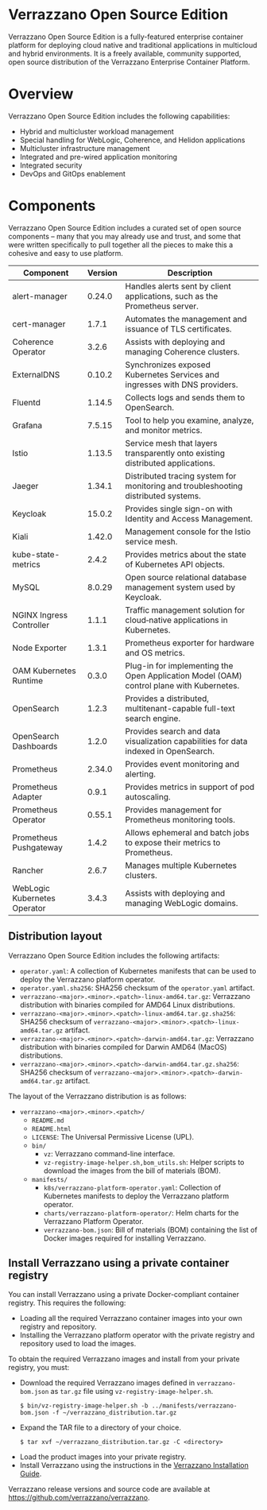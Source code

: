 # Verrazzano Open Source Edition

Verrazzano Open Source Edition is a fully-featured enterprise container platform for deploying cloud native and traditional applications in multicloud
and hybrid environments. It is a freely available, community supported, open source distribution of the Verrazzano Enterprise Container Platform.

# Overview
Verrazzano Open Source Edition includes the following capabilities:

- Hybrid and multicluster workload management
- Special handling for WebLogic, Coherence, and Helidon applications
- Multicluster infrastructure management
- Integrated and pre-wired application monitoring
- Integrated security
- DevOps and GitOps enablement

# Components
Verrazzano Open Source Edition includes a curated set of open source components – many that you may already use and trust,
and some that were written specifically to pull together all the pieces to make this a cohesive and easy to use platform.

| Component                    | Version | Description                                                                              |
|------------------------------|---------|------------------------------------------------------------------------------------------|
| alert-manager                | 0.24.0  | Handles alerts sent by client applications, such as the Prometheus server.               |
| cert-manager                 | 1.7.1   | Automates the management and issuance of TLS certificates.                               |
| Coherence Operator           | 3.2.6   | Assists with deploying and managing Coherence clusters.                                  |
| ExternalDNS                  | 0.10.2  | Synchronizes exposed Kubernetes Services and ingresses with DNS providers.               |
| Fluentd                      | 1.14.5  | Collects logs and sends them to OpenSearch.                                              |
| Grafana                      | 7.5.15  | Tool to help you examine, analyze, and monitor metrics.                                  |
| Istio                        | 1.13.5  | Service mesh that layers transparently onto existing distributed applications.           |
| Jaeger                       | 1.34.1  | Distributed tracing system for monitoring and troubleshooting distributed systems.       |
| Keycloak                     | 15.0.2  | Provides single sign-on with Identity and Access Management.                             |
| Kiali                        | 1.42.0  | Management console for the Istio service mesh.                                           |
| kube-state-metrics           | 2.4.2   | Provides metrics about the state of Kubernetes API objects.                              |
| MySQL                        | 8.0.29  | Open source relational database management system used by Keycloak.                      |
| NGINX Ingress Controller     | 1.1.1   | Traffic management solution for cloud‑native applications in Kubernetes.                 |
| Node Exporter                | 1.3.1   | Prometheus exporter for hardware and OS metrics.                                         |
| OAM Kubernetes Runtime       | 0.3.0   | Plug-in for implementing the Open Application Model (OAM) control plane with Kubernetes. |
| OpenSearch                   | 1.2.3   | Provides a distributed, multitenant-capable full-text search engine.                     |
| OpenSearch Dashboards        | 1.2.0   | Provides search and data visualization capabilities for data indexed in OpenSearch.      |
| Prometheus                   | 2.34.0  | Provides event monitoring and alerting.                                                  |
| Prometheus Adapter           | 0.9.1   | Provides metrics in support of pod autoscaling.                                          |
| Prometheus Operator          | 0.55.1  | Provides management for Prometheus monitoring tools.                                     |
| Prometheus Pushgateway       | 1.4.2   | Allows ephemeral and batch jobs to expose their metrics to Prometheus.                   |
| Rancher                      | 2.6.7   | Manages multiple Kubernetes clusters.                                                    |
| WebLogic Kubernetes Operator | 3.4.3   | Assists with deploying and managing WebLogic domains.                                    |

## Distribution layout

Verrazzano Open Source Edition includes the following artifacts:

* `operator.yaml`: A collection of Kubernetes manifests that can be used to deploy the Verrazzano platform operator.
* `operator.yaml.sha256`: SHA256 checksum of the `operator.yaml` artifact.
* `verrazzano-<major>.<minor>.<patch>-linux-amd64.tar.gz`: Verrazzano distribution with binaries compiled for AMD64 Linux distributions.
* `verrazzano-<major>.<minor>.<patch>-linux-amd64.tar.gz.sha256`: SHA256 checksum of `verrazzano-<major>.<minor>.<patch>-linux-amd64.tar.gz` artifact.
* `verrazzano-<major>.<minor>.<patch>-darwin-amd64.tar.gz`: Verrazzano distribution with binaries compiled for Darwin AMD64 (MacOS) distributions.
* `verrazzano-<major>.<minor>.<patch>-darwin-amd64.tar.gz.sha256`: SHA256 checksum of `verrazzano-<major>.<minor>.<patch>-darwin-amd64.tar.gz` artifact.

The layout of the Verrazzano distribution is as follows:

* `verrazzano-<major>.<minor>.<patch>/`
  * `README.md`
  * `README.html` 
  * `LICENSE`: The Universal Permissive License (UPL).
  * `bin/`    
     * `vz`: Verrazzano command-line interface.
     * `vz-registry-image-helper.sh,bom_utils.sh`: Helper scripts to download the images from the bill of materials (BOM).
  * `manifests/`     
     * `k8s/verrazzano-platform-operator.yaml`: Collection of Kubernetes manifests to deploy the Verrazzano platform operator.
     * `charts/verrazzano-platform-operator/`: Helm charts for the Verrazzano Platform Operator.
     * `verrazzano-bom.json`: Bill of materials (BOM) containing the list of Docker images required for installing Verrazzano.

## Install Verrazzano using a private container registry

You can install Verrazzano using a private Docker-compliant container registry. This requires the following:

*    Loading all the required Verrazzano container images into your own registry and repository.
*    Installing the Verrazzano platform operator with the private registry and repository used to load the images.

To obtain the required Verrazzano images and install from your private registry, you must:
*    Download the required Verrazzano images defined in `verrazzano-bom.json` as `tar.gz` file using `vz-registry-image-helper.sh`.
     ```
     $ bin/vz-registry-image-helper.sh -b ../manifests/verrazzano-bom.json -f ~/verrazzano_distribution.tar.gz
     ```
*    Expand the TAR file to a directory of your choice.
     ```
     $ tar xvf ~/verrazzano_distribution.tar.gz -C <directory>
     ```
*    Load the product images into your private registry.
*    Install Verrazzano using the instructions in the [Verrazzano Installation Guide](https://verrazzano.io/latest/docs/setup/install/installation/).

 
Verrazzano release versions and source code are available at https://github.com/verrazzano/verrazzano.    

